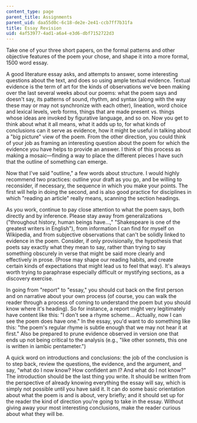 ```yaml
---
content_type: page
parent_title: Assignments
parent_uid: daa55d0c-6c18-de2e-2e41-ccb7ff7b31fa
title: Essay Revision
uid: 4af53977-4ad1-a6a4-e3d6-dbf7152722d3
---
```


Take one of your three short papers, on the formal patterns and other objective features of the poem your chose, and shape it into a more formal, 1500 word essay.

A good literature essay asks, and attempts to answer, some interesting questions about the text, and does so using ample textual evidence. Textual evidence is the term of art for the kinds of observations we've been making over the last several weeks about our poems: what the poem says and doesn't say, its patterns of sound, rhythm, and syntax (along with the way these may or may not synchronize with each other), lineation, word choice and lexical levels, verb forms, things that are made present vs. things whose ideas are invoked by figurative language, and so on. Now you get to think about what it all means, what it adds up to, for what kinds of conclusions can it serve as evidence, how it might be useful in talking about a "big picture" view of the poem. From the other direction, you could think of your job as framing an interesting question about the poem for which the evidence you have helps to provide an answer. I think of this process as making a mosaic—finding a way to place the different pieces I have such that the outline of something can emerge.

Now that I've said "outline," a few words about structure. I would highly recommend two practices: outline your draft as you go, and be willing to reconsider, if necessary, the sequence in which you make your points. The first will help in doing the second, and is also good practice for disciplines in which "reading an article" really means, scanning the section headings.

As you work, continue to pay close attention to what the poem says, both directly and by inference. Please stay away from generalizations ("throughout history, human beings have…," "Shakespeare is one of the greatest writers in English"), from information I can find for myself on Wikipedia, and from subjective observations that can't be solidly linked to evidence in the poem. Consider, if only provisionally, the hypothesis that poets say exactly what they mean to say, rather than trying to say something obscurely in verse that might be said more clearly and effectively in prose. (Prose may shape our reading habits, and create certain kinds of expectations that might lead us to feel that way). It's always worth trying to paraphrase especially difficult or mystifying sections, as a discovery exercise.

In going from "report" to "essay," you should cut back on the first person and on narrative about your own process (of course, you can walk the reader through a process of coming to understand the poem but you should know where it's heading). So for instance, a report might very legitimately have content like this: "I don't see a rhyme scheme… Actually, now I can see the poem does have one." In the essay, you'd want to do something like this: "the poem's regular rhyme is subtle enough that we may not hear it at first." Also be prepared to prune evidence observed in version one that ends up not being critical to the analysis (e.g., "like other sonnets, this one is written in iambic pentameter.")

A quick word on introductions and conclusions: the job of the conclusion is to step back, review the questions, the evidence, and the argument, and say, "what do I now know? How confident am I? And what do I not know?" The introduction should be the last thing you write. It should be written from the perspective of already knowing everything the essay will say, which is simply not possible until you have said it. It can do some basic orientation about what the poem is and is about, very briefly; and it should set up for the reader the kind of direction you're going to take in the essay. Without giving away your most interesting conclusions, make the reader curious about what they will be.